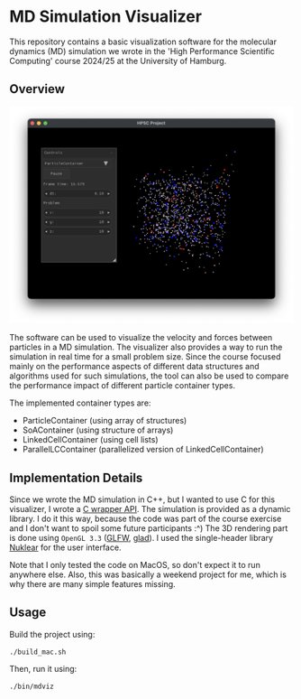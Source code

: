 # MD Simulation Visualizer

This repository contains a basic visualization software for the molecular dynamics (MD) simulation we wrote in the 'High Performance Scientific Computing' course 2024/25 at the University of Hamburg.

## Overview
![image](media/screenshot.png)

The software can be used to visualize the velocity and forces between particles in a MD simulation. The visualizer also provides a way to run the simulation in real time for a small problem size. Since the course focused mainly on the performance aspects of different data structures and algorithms used for such simulations, the tool can also be used to compare the performance impact of different particle container types.

The implemented container types are:
- ParticleContainer (using array of structures)
- SoAContainer (using structure of arrays)
- LinkedCellContainer (using cell lists)
- ParallelLCContainer (parallelized version of LinkedCellContainer)

## Implementation Details
Since we wrote the MD simulation in C++, but I wanted to use C for this visualizer, I wrote a [C wrapper API](include/mdlib.h). The simulation is provided as a dynamic library. I do it this way, because the code was part of the course exercise and I don't want to spoil some future participants :^) The 3D rendering part is done using `OpenGL 3.3` ([GLFW](https://github.com/glfw/glfw), [glad](https://github.com/Dav1dde/glad)). I used the single-header library [Nuklear](https://github.com/Immediate-Mode-UI/Nuklear) for the user interface.

Note that I only tested the code on MacOS, so don't expect it to run anywhere else. Also, this was basically a weekend project for me, which is why there are many simple features missing.

## Usage
Build the project using:
```
./build_mac.sh
```

Then, run it using:
```
./bin/mdviz
```